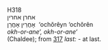 <body>
  <p>H318<br>  אחרן    אחרין  <br> אָחֳרֵין  אָחֳרֵן  ‎  ‘ochŏrêyn  ‘ochŏrên  <br><i>okh-or-ane‘,</i> <i>okh-or-ane‘ </i><br>(Chaldee); from <a href="h0317.htm">317</a>  <i>last: - </i>at last.<br></p>
 </body>